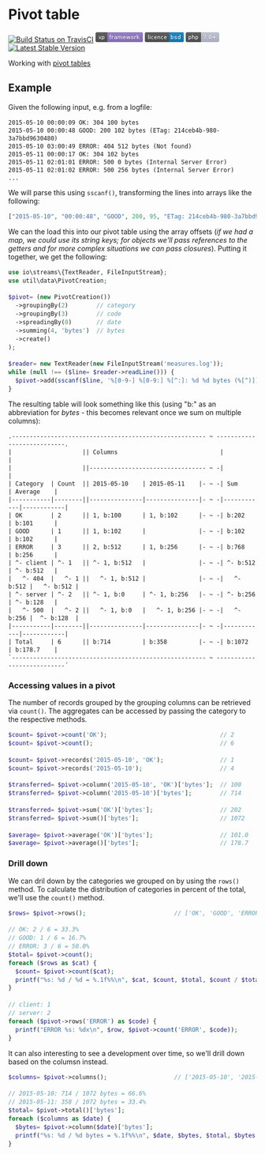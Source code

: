 Pivot table
===========

[![Build Status on TravisCI](https://secure.travis-ci.org/xp-forge/pivot.svg)](http://travis-ci.org/xp-forge/pivot)
[![XP Framework Module](https://raw.githubusercontent.com/xp-framework/web/master/static/xp-framework-badge.png)](https://github.com/xp-framework/core)
[![BSD Licence](https://raw.githubusercontent.com/xp-framework/web/master/static/licence-bsd.png)](https://github.com/xp-framework/core/blob/master/LICENCE.md)
[![Requires PHP 7.0+](https://raw.githubusercontent.com/xp-framework/web/master/static/php-7_0plus.png)](http://php.net/)
[![Latest Stable Version](https://poser.pugx.org/xp-forge/pivot/version.png)](https://packagist.org/packages/xp-forge/pivot)

Working with [pivot tables](https://en.wikipedia.org/wiki/Pivot_table)

Example
-------
Given the following input, e.g. from a logfile:

```
2015-05-10 00:00:09 OK: 304 100 bytes
2015-05-10 00:00:48 GOOD: 200 102 bytes (ETag: 214ceb4b-980-3a7bbd9630480)
2015-05-10 03:00:49 ERROR: 404 512 bytes (Not found)
2015-05-11 00:00:17 OK: 304 102 bytes
2015-05-11 02:01:01 ERROR: 500 0 bytes (Internal Server Error)
2015-05-11 02:01:02 ERROR: 500 256 bytes (Internal Server Error)
...
```

We will parse this using `sscanf()`, transforming the lines into arrays like the following:

```php
["2015-05-10", "00:00:48", "GOOD", 200, 95, "ETag: 214ceb4b-980-3a7bbd9630480"]
```

We can the load this into our pivot table using the array offsets (*if we had a map, we could use its string keys; for objects we'll pass references to the getters and for more complex situations we can pass closures*). Putting it together, we get the following:

```php
use io\streams\{TextReader, FileInputStream};
use util\data\PivotCreation;

$pivot= (new PivotCreation())
  ->groupingBy(2)        // category
  ->groupingBy(3)        // code
  ->spreadingBy(0)       // date
  ->summing(4, 'bytes')  // bytes
  ->create()
);

$reader= new TextReader(new FileInputStream('measures.log'));
while (null !== ($line= $reader->readLine())) {
  $pivot->add(sscanf($line, '%[0-9-] %[0-9:] %[^:]: %d %d bytes (%[^)])'));
}
```

The resulting table will look something like this (using "b:" as an abbreviation for *bytes* - this becomes relevant once we sum on multiple columns):

```
.------------------------------------------------------- ~ ---------------------------.
|                    || Columns                             |                         |
|                    ||--------------------------------- ~ -|                         |
| Category  | Count  || 2015-05-10    | 2015-05-11    |- ~ -| Sum        | Average    |
|-----------|--------||---------------|---------------|- ~ -|------------|------------|
| OK        | 2      || 1, b:100      | 1, b:102      |- ~ -| b:202      | b:101      |
| GOOD      | 1      || 1, b:102      |               |- ~ -| b:102      | b:102      |
| ERROR     | 3      || 2, b:512      | 1, b:256      |- ~ -| b:768      | b:256      |
| ^- client | ^- 1   || ^- 1, b:512   |               |- ~ -| ^- b:512   | ^- b:512   |
|   ^- 404  |   ^- 1 ||   ^- 1, b:512 |               |- ~ -|   ^- b:512 |   ^- b:512 |
| ^- server | ^- 2   || ^- 1, b:0     | ^- 1, b:256   |- ~ -| ^- b:256   | ^- b:128   |
|   ^- 500  |   ^- 2 ||   ^- 1, b:0   |   ^- 1, b:256 |- ~ -|   ^- b:256 |  ^- b:128  |
|-----------|--------||---------------|---------------|- ~ -|------------|------------|
| Total     | 6      || b:714         | b:358         |- ~ -| b:1072     | b:178.7    |
`------------------------------------------------------- ~ ---------------------------´
```

### Accessing values in a pivot

The number of records grouped by the grouping columns can be retrieved via `count()`. The aggregates can be accessed by passing the category to the respective methods. 

```php
$count= $pivot->count('OK');                                // 2
$count= $pivot->count();                                    // 6

$count= $pivot->records('2015-05-10', 'OK');                // 1
$count= $pivot->records('2015-05-10');                      // 4

$transferred= $pivot->column('2015-05-10', 'OK')['bytes'];  // 100
$transferred= $pivot->column('2015-05-10')['bytes'];        // 714

$transferred= $pivot->sum('OK')['bytes'];                   // 202
$transferred= $pivot->sum()['bytes'];                       // 1072

$average= $pivot->average('OK')['bytes'];                   // 101.0
$average= $pivot->average()['bytes'];                       // 178.7
```

### Drill down

We can dril down by the categories we grouped on by using the `rows()` method. To calculate the distribution of categories in percent of the total, we'll use the `count()` method.

```php
$rows= $pivot->rows();                         // ['OK', 'GOOD', 'ERROR']

// OK: 2 / 6 = 33.3%
// GOOD: 1 / 6 = 16.7%
// ERROR: 3 / 6 = 50.0%
$total= $pivot->count();
foreach ($rows as $cat) {
  $count= $pivot->count($cat);
  printf("%s: %d / %d = %.1f%%\n", $cat, $count, $total, $count / $total * 100);
}

// client: 1
// server: 2
foreach ($pivot->rows('ERROR') as $code) {
  printf("ERROR %s: %dx\n", $row, $pivot->count('ERROR', $code));
}
```

It can also interesting to see a development over time, so we'll drill down based on the columsn instead.

```php
$columns= $pivot->columns();                   // ['2015-05-10', '2015-05-11']

// 2015-05-10: 714 / 1072 bytes = 66.6%
// 2015-05-11: 358 / 1072 bytes = 33.4%
$total= $pivot->total()['bytes'];
foreach ($columns as $date) {
  $bytes= $pivot->column($date)['bytes'];
  printf("%s: %d / %d bytes = %.1f%%\n", $date, $bytes, $total, $bytes / $total * 100);
}
```
